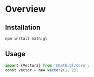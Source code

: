 # Overview

## Installation

```bash
npm install math.gl
```

## Usage

```js
import {Vector2} from '@math.gl/core';
const vector = new Vector2(1, 2);
```
